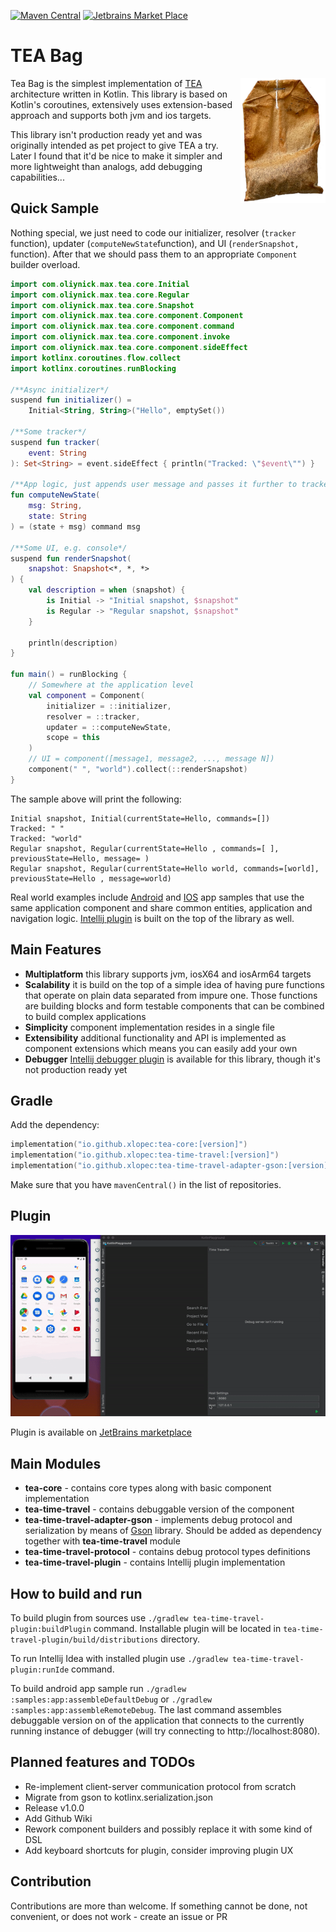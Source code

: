 [![Maven Central](https://img.shields.io/maven-central/v/io.github.xlopec/tea-core?style=plastic&versionPrefix=1.0.0-alpha2)](https://mvnrepository.com/artifact/io.github.xlopec/tea-core)
[![Jetbrains Market Place](https://img.shields.io/jetbrains/plugin/d/14254)](https://plugins.jetbrains.com/plugin/14254-time-travel-debugger)

# TEA Bag

<img align="right" alt="Tea Bag Logo" height="200px" src="res/tea-bag-logo.png">

Tea Bag is the simplest implementation of [TEA](https://guide.elm-lang.org/architecture/)
architecture written in Kotlin. This library is based on Kotlin's coroutines, extensively uses
extension-based approach and supports both jvm and ios targets.

This library isn't production ready yet and was originally intended as pet project to give TEA a
try. Later I found that it'd be nice to make it simpler and more lightweight than analogs, add
debugging capabilities...

## Quick Sample

Nothing special, we just need to code our initializer, resolver (`tracker` function),
updater (`computeNewState`function), and UI (`renderSnapshot,` function). After that we should pass
them to an appropriate `Component` builder overload.

```kotlin
import com.oliynick.max.tea.core.Initial
import com.oliynick.max.tea.core.Regular
import com.oliynick.max.tea.core.Snapshot
import com.oliynick.max.tea.core.component.Component
import com.oliynick.max.tea.core.component.command
import com.oliynick.max.tea.core.component.invoke
import com.oliynick.max.tea.core.component.sideEffect
import kotlinx.coroutines.flow.collect
import kotlinx.coroutines.runBlocking

/**Async initializer*/
suspend fun initializer() =
    Initial<String, String>("Hello", emptySet())

/**Some tracker*/
suspend fun tracker(
    event: String
): Set<String> = event.sideEffect { println("Tracked: \"$event\"") }

/**App logic, just appends user message and passes it further to tracker*/
fun computeNewState(
    msg: String,
    state: String
) = (state + msg) command msg

/**Some UI, e.g. console*/
suspend fun renderSnapshot(
    snapshot: Snapshot<*, *, *>
) {
    val description = when (snapshot) {
        is Initial -> "Initial snapshot, $snapshot"
        is Regular -> "Regular snapshot, $snapshot"
    }

    println(description)
}

fun main() = runBlocking {
    // Somewhere at the application level
    val component = Component(
        initializer = ::initializer,
        resolver = ::tracker,
        updater = ::computeNewState,
        scope = this
    )
    // UI = component([message1, message2, ..., message N])
    component(" ", "world").collect(::renderSnapshot)
}
```

The sample above will print the following:

```text
Initial snapshot, Initial(currentState=Hello, commands=[])
Tracked: " "
Tracked: "world"
Regular snapshot, Regular(currentState=Hello , commands=[ ], previousState=Hello, message= )
Regular snapshot, Regular(currentState=Hello world, commands=[world], previousState=Hello , message=world)
```

Real world examples include [Android](https://github.com/Xlopec/Tea-bag/tree/master/samples/app) and
[IOS](https://github.com/Xlopec/Tea-bag/tree/master/samples/iosApp) app samples that use the same application component 
and share common entities, application and navigation logic.
[Intellij plugin](https://github.com/Xlopec/Tea-bag/tree/master/tea-time-travel-plugin) is built on the top of the library
as well.

## Main Features

- **Multiplatform** this library supports jvm, iosX64 and iosArm64 targets
- **Scalability** it is build on the top of a simple idea of having pure functions that operate on
  plain data separated from impure one. Those functions are building blocks and form testable
  components that can be combined to build complex applications
- **Simplicity** component implementation resides in a single file
- **Extensibility** additional functionality and API is implemented as component extensions which
  means you can easily add your own
- **Debugger** [Intellij debugger plugin](https://plugins.jetbrains.com/plugin/14254-time-travel-debugger)
  is available for this library, though it's not production ready yet

## Gradle

Add the dependency:

```kotlin
implementation("io.github.xlopec:tea-core:[version]")
implementation("io.github.xlopec:tea-time-travel:[version]")
implementation("io.github.xlopec:tea-time-travel-adapter-gson:[version]")
```

Make sure that you have `mavenCentral()` in the list of repositories.

## Plugin

<p align="center">
  <img alt="Demo" src="res/demo.gif">
</p>

Plugin is available on [JetBrains marketplace](https://plugins.jetbrains.com/plugin/14254-time-travel-debugger)

## Main Modules

- **tea-core** - contains core types along with basic component implementation
- **tea-time-travel** - contains debuggable version of the component
- **tea-time-travel-adapter-gson** - implements debug protocol and serialization by means
  of [Gson](https://github.com/google/gson) library. Should be added as dependency together with **tea-time-travel** module
- **tea-time-travel-protocol** - contains debug protocol types definitions
- **tea-time-travel-plugin** - contains Intellij plugin implementation

## How to build and run

To build plugin from sources use ```./gradlew tea-time-travel-plugin:buildPlugin``` command.
Installable plugin will be located in ```tea-time-travel-plugin/build/distributions``` directory.

To run Intellij Idea with installed plugin use ```./gradlew tea-time-travel-plugin:runIde```
command.

To build android app sample run ```./gradlew :samples:app:assembleDefaultDebug``` or ```./gradlew :samples:app:assembleRemoteDebug```.
The last command assembles debuggable version on of the application that connects to the currently running instance of 
debugger (will try connecting to http://localhost:8080).

## Planned features and TODOs

- Re-implement client-server communication protocol from scratch
- Migrate from gson to kotlinx.serialization.json
- Release v1.0.0
- Add Github Wiki
- Rework component builders and possibly replace it with some kind of DSL
- Add keyboard shortcuts for plugin, consider improving plugin UX

## Contribution

Contributions are more than welcome. If something cannot be done, not convenient, or does not work -
create an issue or PR  
